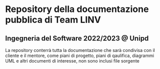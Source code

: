 # Repository della documentazione pubblica di Team LINV

## Ingegneria del Software 2022/2023 @ Unipd

La repository conterrà tutta la documentazione che sarà condivisa con il cliente e il mentore, come piani di progetto, piani di qaulifica, diagrammi UML e altri documenti di interesse, non sono inclusi file sorgente
